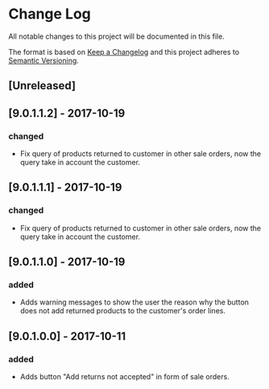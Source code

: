 # Change Log
All notable changes to this project will be documented in this file.

The format is based on [Keep a Changelog](http://keepachangelog.com/)
and this project adheres to [Semantic Versioning](http://semver.org/).

## [Unreleased]


## [9.0.1.1.2] - 2017-10-19
### changed
- Fix query of products returned to customer in other sale orders, now the query take in account the customer.

## [9.0.1.1.1] - 2017-10-19
### changed
- Fix query of products returned to customer in other sale orders, now the query take in account the customer.

## [9.0.1.1.0] - 2017-10-19
### added
- Adds warning messages to show the user the reason why the button does not add returned products to the customer's order lines.

## [9.0.1.0.0] - 2017-10-11
### added
- Adds button "Add returns not accepted" in form of sale orders.
